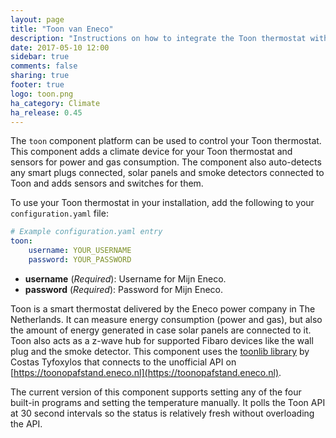 ```yaml
---
layout: page
title: "Toon van Eneco"
description: "Instructions on how to integrate the Toon thermostat with Home Assistant."
date: 2017-05-10 12:00
sidebar: true
comments: false
sharing: true
footer: true
logo: toon.png
ha_category: Climate
ha_release: 0.45
---
```



The `toon` component platform can be used to control your Toon thermostat. This component adds a climate device for your Toon thermostat and sensors for power and gas consumption. The component also auto-detects any smart plugs connected, solar panels and smoke detectors connected to Toon and adds sensors and switches for them.

To use your Toon thermostat in your installation, add the following to your `configuration.yaml` file:

```yaml
# Example configuration.yaml entry
toon:
    username: YOUR_USERNAME
    password: YOUR_PASSWORD
```

- **username** (*Required*): Username for Mijn Eneco.
- **password** (*Required*): Password for Mijn Eneco.

Toon is a smart thermostat delivered by the Eneco power company in The Netherlands. It can measure energy consumption (power and gas), but also the amount of energy generated in case solar panels are connected to it. Toon also acts as a z-wave hub for supported Fibaro devices like the wall plug and the smoke detector. This component uses the [toonlib library](https://github.com/costastf/toonlib) by Costas Tyfoxylos that connects to the unofficial API on [https://toonopafstand.eneco.nl](https://toonopafstand.eneco.nl).

The current version of this component supports setting any of the four built-in programs and setting the temperature manually. It polls the Toon API at 30 second intervals so the status is relatively fresh without overloading the API.
